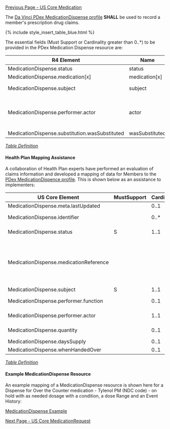<!-- PDexMedicationDispense.md {% comment %}
*****************************************************************************************
*                            WARNING: DO NOT EDIT THIS FILE                             *
*                                                                                       *
* This file is generated by SUSHI. Any edits you make to this file will be overwritten. *
*                                                                                       *
* To change the contents of this file, edit the original source file at:                *
* ig-data/input/pagecontent/PDexMedicationDispense.md                                   *
*****************************************************************************************
{% endcomment %} -->
[Previous Page - US Core Medication](USCoreMedication.html)

The  [Da Vinci PDex MedicationDispense profile](https://build.fhir.org/ig/HL7/davinci-hrex/StructureDefinition-pdex-medicationdispense.html)  **SHALL** be used to record a member's prescription drug claims.

{% include style_insert_table_blue.html %}

The essential fields (Must Support or Cardinality greater than 0..*) to be provided in the PDex Medication Dispense resource are:

| R4 Element                                     | Name            | Cardinality | Type                                                                                              |
|------------------------------------------------|-----------------|:-----------:|---------------------------------------------------------------------------------------------------|
| MedicationDispense.status                      |  status         |     1..1    | code                                                                                              |
| MedicationDispense.medication[x]               |  medication[x]  |     1..1    |                                                                                                   |
| MedicationDispense.subject                     |  subject        |     1..1    | Reference(Patient \| Group)                                                                       |
| MedicationDispense.performer.actor             |  actor          |     1..1    | Reference(Practitioner \| PractitionerRole \| Organization \| Patient \| Device \| RelatedPerson) |
| MedicationDispense.substitution.wasSubstituted |  wasSubstituted |     1..1    | boolean                                                                                           |


<i>[Table Definition](index.html#mapping-adjudicated-claims-information-to-clinical-resources)</i>



#### Health Plan Mapping Assistance

A collaboration of Health Plan experts have performed an evaluation of claims information and developed a mapping of  data for Members to the [PDex MedicationDispence profile](https://build.fhir.org/ig/HL7/davinci-hrex/StructureDefinition-pdex-medicationdispense.html). This is shown below as an assistance  to implementers:

| US Core Element                        | MustSupport | Cardinality | CARIN-BB Element                                  | CPCDS Element Mapping                                                                                                                                                                                     |
|----------------------------------------|-------------|-------------|---------------------------------------------------|-----------------------------------------------------------------------------------------------------------------------------------------------------------------------------------------------------------|
| MedicationDispense.meta.lastUpdated    |             |     0..1    | ExplanationOfBenefit.meta.lastUpdated             | [{"163":"EOB Last Updated Date"}]                                                                                                                                                                         |
| MedicationDispense.identifier          |             |     0..*    | ExplanationOfBenefit.Identifier                   | [{"35":"RX service reference number"}]                                                                                                                                                                    |
| MedicationDispense.status              |      S      |     1..1    | ExplanationOfBenefit.status                       | [{"140":"Claim processing status code<br>"}]                                                                                                                                                              |
| MedicationDispense.medicationReference |             |             | ExplanationOfBenefit.supportingInfo.code          | [{"79":"NCPDP field # 408-D8 (Dispensed As Written (DAW)/Product Selection Code) https://ushik.ahrq.gov/ViewItemDetails?itemKey=200387000&system=sdo"}, {"38, 78":"National drug code<br>Compound Code"}] |
| MedicationDispense.subject             |      S      |     1..1    | ExplanationOfBenefit.patient                      | [{"Ref (1)":"Member id"}                                                                                                                                                                                  |
| MedicationDispense.performer.function  |             |     0..1    | ExplanationOfBenefit.careTeam.role                | [{"165":"Care Team Roile (Value pcpc\|Prescribing)"}]                                                                                                                                                     |
| MedicationDispense.performer.actor     |             |     1..1    | ExplanationOfBenefit.careTeam.provider            | [{"Ref(96,122)":"Provider NPIs"}, {"Ref(169,172)":"Provider Names"}                                                                                                                                       |
| MedicationDispense.quantity            |             |     0..1    | ExplanationOfBenefit.item.quantity                | [{""39,151"":"Quantity dispensed \| Quantity Qualifier Code"}                                                                                                                                             |
| MedicationDispense.daysSupply          |             |     0..1    | ExplanationOfBenefit.supportingInfo.valueQuantity | [{"77":"Days supply"}]                                                                                                                                                                                    |
| MedicationDispense.whenHandedOver      |             |     0..1    | ExplanationOfBenefit.item.servicedDate            | [{"90":"Service (from) date"}]                                                                                                                                                                            |

<i>[Table Definition](index.html#mapping-adjudicated-claims-information-to-clinical-resources)</i>

#### Example MedicationDispense Resource

An example mapping of a MedicationDispense resource is shown here for a Dispense for Over the Counter medication - Tylenol PM (NDC code) - on hold with as needed dosage with a condition, a dose Range and an Event History:

[MedicationDispense Example](MedicationDispense-1000001.html)



[Next Page - US Core MedicationRequest](USCoreMedicationRequest.html)
